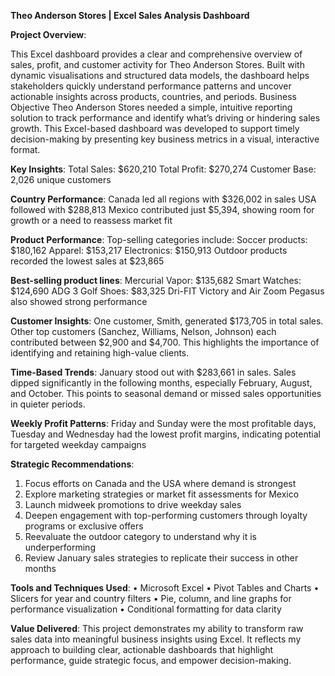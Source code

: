 **Theo Anderson Stores | Excel Sales Analysis Dashboard**

**Project Overview**:

This Excel dashboard provides a clear and comprehensive overview of sales, profit, and customer activity for Theo Anderson Stores. Built with dynamic visualisations and structured data models, the dashboard helps stakeholders quickly understand performance patterns and uncover actionable insights across products, countries, and periods.
Business Objective
Theo Anderson Stores needed a simple, intuitive reporting solution to track performance and identify what’s driving or hindering sales growth. This Excel-based dashboard was developed to support timely decision-making by presenting key business metrics in a visual, interactive format.

**Key Insights**:
Total Sales: $620,210
Total Profit: $270,274
Customer Base: 2,026 unique customers

**Country Performance**:
Canada led all regions with $326,002 in sales
USA followed with $288,813
Mexico contributed just $5,394, showing room for growth or a need to reassess market fit

**Product Performance**:
Top-selling categories include:
Soccer products: $180,162
Apparel: $153,217
Electronics: $150,913
Outdoor products recorded the lowest sales at $23,865

**Best-selling product lines**:
Mercurial Vapor: $135,682
Smart Watches: $124,690
ADG 3 Golf Shoes: $83,325
Dri-FIT Victory and Air Zoom Pegasus also showed strong performance

**Customer Insights**:
One customer, Smith, generated $173,705 in total sales. Other top customers (Sanchez, Williams, Nelson, Johnson) each contributed between $2,900 and $4,700.
This highlights the importance of identifying and retaining high-value clients.

**Time-Based Trends**:
January stood out with $283,661 in sales. Sales dipped significantly in the following months, especially February, August, and October. This points to seasonal demand or missed sales opportunities in quieter periods.

**Weekly Profit Patterns**:
Friday and Sunday were the most profitable days, Tuesday and Wednesday had the lowest profit margins, indicating potential for targeted weekday campaigns

**Strategic Recommendations**:
1.	Focus efforts on Canada and the USA where demand is strongest
2.	Explore marketing strategies or market fit assessments for Mexico
3.	Launch midweek promotions to drive weekday sales
4.	Deepen engagement with top-performing customers through loyalty programs or exclusive offers
5.	Reevaluate the outdoor category to understand why it is underperforming
6.	Review January sales strategies to replicate their success in other months
   
**Tools and Techniques Used**:
•	Microsoft Excel
•	Pivot Tables and Charts
•	Slicers for year and country filters
•	Pie, column, and line graphs for performance visualization
•	Conditional formatting for data clarity

**Value Delivered**:
This project demonstrates my ability to transform raw sales data into meaningful business insights using Excel. It reflects my approach to building clear, actionable dashboards that highlight performance, guide strategic focus, and empower decision-making.
